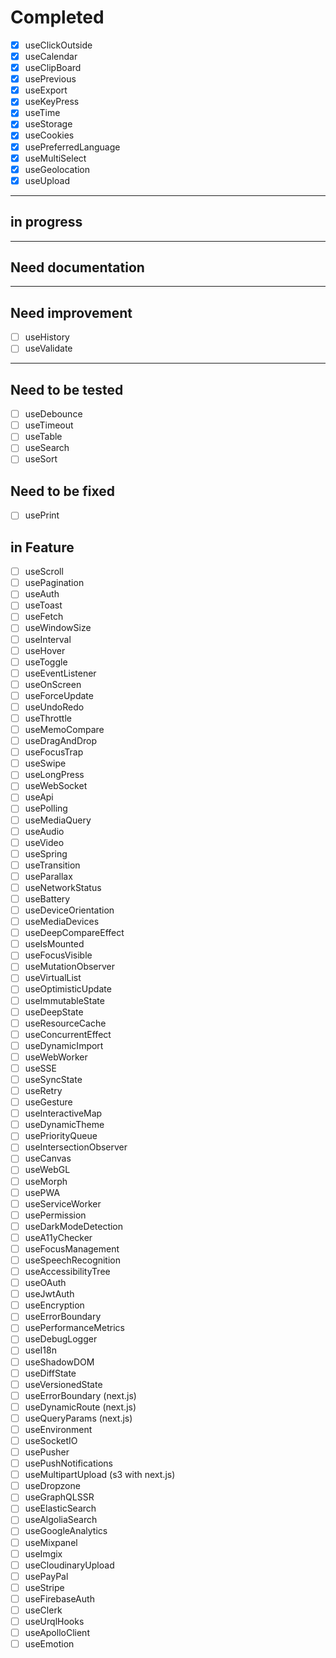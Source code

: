 # Completed

- [x] useClickOutside
- [x] useCalendar
- [x] useClipBoard
- [x] usePrevious
- [x] useExport
- [x] useKeyPress
- [x] useTime
- [x] useStorage
- [x] useCookies
- [x] usePreferredLanguage
- [x] useMultiSelect
- [x] useGeolocation
- [x] useUpload

---

## in progress

---

## Need documentation

---

## Need improvement

- [ ] useHistory
- [ ] useValidate

---

## Need to be tested

- [ ] useDebounce
- [ ] useTimeout
- [ ] useTable
- [ ] useSearch
- [ ] useSort

## Need to be fixed

- [ ] usePrint

## in Feature

- [ ] useScroll
- [ ] usePagination
- [ ] useAuth
- [ ] useToast
- [ ] useFetch
- [ ] useWindowSize
- [ ] useInterval
- [ ] useHover
- [ ] useToggle
- [ ] useEventListener
- [ ] useOnScreen
- [ ] useForceUpdate
- [ ] useUndoRedo
- [ ] useThrottle
- [ ] useMemoCompare
- [ ] useDragAndDrop
- [ ] useFocusTrap
- [ ] useSwipe
- [ ] useLongPress
- [ ] useWebSocket
- [ ] useApi
- [ ] usePolling
- [ ] useMediaQuery
- [ ] useAudio
- [ ] useVideo
- [ ] useSpring
- [ ] useTransition
- [ ] useParallax
- [ ] useNetworkStatus
- [ ] useBattery
- [ ] useDeviceOrientation
- [ ] useMediaDevices
- [ ] useDeepCompareEffect
- [ ] useIsMounted
- [ ] useFocusVisible
- [ ] useMutationObserver
- [ ] useVirtualList
- [ ] useOptimisticUpdate
- [ ] useImmutableState
- [ ] useDeepState
- [ ] useResourceCache
- [ ] useConcurrentEffect
- [ ] useDynamicImport
- [ ] useWebWorker
- [ ] useSSE
- [ ] useSyncState
- [ ] useRetry
- [ ] useGesture
- [ ] useInteractiveMap
- [ ] useDynamicTheme
- [ ] usePriorityQueue
- [ ] useIntersectionObserver
- [ ] useCanvas
- [ ] useWebGL
- [ ] useMorph
- [ ] usePWA
- [ ] useServiceWorker
- [ ] usePermission
- [ ] useDarkModeDetection
- [ ] useA11yChecker
- [ ] useFocusManagement
- [ ] useSpeechRecognition
- [ ] useAccessibilityTree
- [ ] useOAuth
- [ ] useJwtAuth
- [ ] useEncryption
- [ ] useErrorBoundary
- [ ] usePerformanceMetrics
- [ ] useDebugLogger
- [ ] useI18n
- [ ] useShadowDOM
- [ ] useDiffState
- [ ] useVersionedState
- [ ] useErrorBoundary (next.js)
- [ ] useDynamicRoute (next.js)
- [ ] useQueryParams (next.js)
- [ ] useEnvironment
- [ ] useSocketIO
- [ ] usePusher
- [ ] usePushNotifications
- [ ] useMultipartUpload (s3 with next.js)
- [ ] useDropzone
- [ ] useGraphQLSSR
- [ ] useElasticSearch
- [ ] useAlgoliaSearch
- [ ] useGoogleAnalytics
- [ ] useMixpanel
- [ ] useImgix
- [ ] useCloudinaryUpload
- [ ] usePayPal
- [ ] useStripe
- [ ] useFirebaseAuth
- [ ] useClerk
- [ ] useUrqlHooks
- [ ] useApolloClient
- [ ] useEmotion
